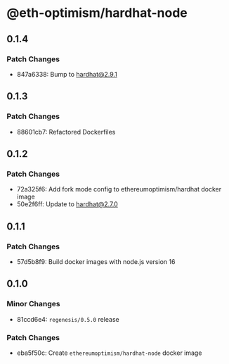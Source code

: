 # @eth-optimism/hardhat-node

## 0.1.4

### Patch Changes

- 847a6338: Bump to hardhat@2.9.1

## 0.1.3

### Patch Changes

- 88601cb7: Refactored Dockerfiles

## 0.1.2

### Patch Changes

- 72a325f6: Add fork mode config to ethereumoptimism/hardhat docker image
- 50e2f6ff: Update to hardhat@2.7.0

## 0.1.1

### Patch Changes

- 57d5b8f9: Build docker images with node.js version 16

## 0.1.0

### Minor Changes

- 81ccd6e4: `regenesis/0.5.0` release

### Patch Changes

- eba5f50c: Create `ethereumoptimism/hardhat-node` docker image

